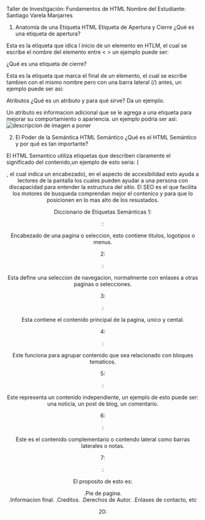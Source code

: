 Taller de Investigación: Fundamentos de HTML
Nombre del Estudiante: Santiago Varela Manjarres

1. Anatomía de una Etiqueta HTML
Etiqueta de Apertura y Cierre
¿Qué es una etiqueta de apertura?

Esta es la etiqueta que idica l inicio de un elemento en HTLM, el cual se escribe el nombre del elemento entre < > un ejemplo puede ser: <p>

¿Qué es una etiqueta de cierre?

Esta es la etiqueta que marca el final de un elemento, el cual se escribe tambien con el mismo nombre pero con una barra lateral (/) antes, un ejemplo puede ser asi: </p>

Atributos
¿Qué es un atributo y para qué sirve? Da un ejemplo.

Un atributo es informacion adicional que se le agrega a una etiqueta para mejorar su comportamiento o apariencia.
un ejemplo podria ser asi: <img src="foto.jpg" alt= "descripcion de imagen a poner">

2. El Poder de la Semántica
HTML Semántico
¿Qué es el HTML Semántico y por qué es tan importante?

El HTML Semantico utiliza etiquetas que describen claramente el significado del contenido,un ejemplo de esto seria: ( <header>,  el cual indica un encabezado), en el aspecto de accesibilidad esto ayuda a lectores de la pantalla los cuales pueden ayudar a una persona con discapacidad para entender la estructura del sitio.
El SEO es el que facilita los motores de busqueda comprendan mejor el contenico y para que lo posicionen en lo mas alto de los resustados.

Diccionario de Etiquetas Semánticas
1: <header>:

Encabezado de una pagina o seleccion, esto contiene titulos, logotipos o menus.

2: <nav>:

Esta define una seleccion de navegacion, normalmente con enlases a otras paginas o selecciones.

3: <main>:

Esta contiene el contenido principal de la pagina, unico y cental.

4: <section>:

Este funciona para agrupar contenido que sea relacionado con bloques tematicos.

5: <article>:

Este representa un contenido independiente, un ejemplo de esto puede ser: una noticia, un post de blog, un comentario.

6: <aside>:

Este es el contenido complementario o contendo lateral como barras laterales o notas.

7: <footer>:

El proposito de esto es:

.Pie de pagina.     
.Informacion final.
.Creditos.
.Derechos de Autor.
.Enlases de contacto, etc

20: 
